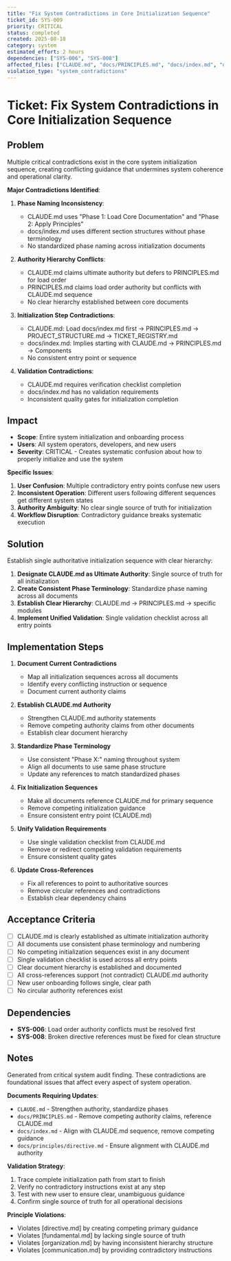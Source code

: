 ```yaml
---
title: "Fix System Contradictions in Core Initialization Sequence"
ticket_id: SYS-009
priority: CRITICAL
status: completed
created: 2025-08-18
category: system
estimated_effort: 2 hours
dependencies: ["SYS-006", "SYS-008"]
affected_files: ["CLAUDE.md", "docs/PRINCIPLES.md", "docs/index.md", "docs/principles/directive.md"]
violation_type: "system_contradictions"
---
```


# Ticket: Fix System Contradictions in Core Initialization Sequence

## Problem

Multiple critical contradictions exist in the core system initialization sequence, creating conflicting guidance that undermines system coherence and operational clarity.

**Major Contradictions Identified**:

1. **Phase Naming Inconsistency**:
   - CLAUDE.md uses "Phase 1: Load Core Documentation" and "Phase 2: Apply Principles"
   - docs/index.md uses different section structures without phase terminology
   - No standardized phase naming across initialization documents

2. **Authority Hierarchy Conflicts**:
   - CLAUDE.md claims ultimate authority but defers to PRINCIPLES.md for load order
   - PRINCIPLES.md claims load order authority but conflicts with CLAUDE.md sequence
   - No clear hierarchy established between core documents

3. **Initialization Step Contradictions**:
   - CLAUDE.md: Load docs/index.md first → PRINCIPLES.md → PROJECT_STRUCTURE.md → TICKET_REGISTRY.md
   - docs/index.md: Implies starting with CLAUDE.md → PRINCIPLES.md → Components
   - No consistent entry point or sequence

4. **Validation Contradictions**:
   - CLAUDE.md requires verification checklist completion
   - docs/index.md has no validation requirements
   - Inconsistent quality gates for initialization completion

## Impact

- **Scope**: Entire system initialization and onboarding process
- **Users**: All system operators, developers, and new users
- **Severity**: CRITICAL - Creates systematic confusion about how to properly initialize and use the system

**Specific Issues**:
1. **User Confusion**: Multiple contradictory entry points confuse new users
2. **Inconsistent Operation**: Different users following different sequences get different system states
3. **Authority Ambiguity**: No clear single source of truth for initialization
4. **Workflow Disruption**: Contradictory guidance breaks systematic execution

## Solution

Establish single authoritative initialization sequence with clear hierarchy:

1. **Designate CLAUDE.md as Ultimate Authority**: Single source of truth for all initialization
2. **Create Consistent Phase Terminology**: Standardize phase naming across all documents
3. **Establish Clear Hierarchy**: CLAUDE.md → PRINCIPLES.md → specific modules
4. **Implement Unified Validation**: Single validation checklist across all entry points

## Implementation Steps

1. **Document Current Contradictions**
   - Map all initialization sequences across all documents
   - Identify every conflicting instruction or sequence
   - Document current authority claims

2. **Establish CLAUDE.md Authority**
   - Strengthen CLAUDE.md authority statements
   - Remove competing authority claims from other documents
   - Establish clear document hierarchy

3. **Standardize Phase Terminology**
   - Use consistent "Phase X:" naming throughout system
   - Align all documents to use same phase structure
   - Update any references to match standardized phases

4. **Fix Initialization Sequences**
   - Make all documents reference CLAUDE.md for primary sequence
   - Remove competing initialization guidance
   - Ensure consistent entry point (CLAUDE.md)

5. **Unify Validation Requirements**
   - Use single validation checklist from CLAUDE.md
   - Remove or redirect competing validation requirements
   - Ensure consistent quality gates

6. **Update Cross-References**
   - Fix all references to point to authoritative sources
   - Remove circular references and contradictions
   - Establish clear dependency chains

## Acceptance Criteria

- [ ] CLAUDE.md is clearly established as ultimate initialization authority
- [ ] All documents use consistent phase terminology and numbering
- [ ] No competing initialization sequences exist in any document
- [ ] Single validation checklist is used across all entry points
- [ ] Clear document hierarchy is established and documented
- [ ] All cross-references support (not contradict) CLAUDE.md authority
- [ ] New user onboarding follows single, clear path
- [ ] No circular authority references exist

## Dependencies

- **SYS-006**: Load order authority conflicts must be resolved first
- **SYS-008**: Broken directive references must be fixed for clean structure

## Notes

Generated from critical system audit finding. These contradictions are foundational issues that affect every aspect of system operation.

**Documents Requiring Updates**:
- `CLAUDE.md` - Strengthen authority, standardize phases
- `docs/PRINCIPLES.md` - Remove competing authority claims, reference CLAUDE.md
- `docs/index.md` - Align with CLAUDE.md sequence, remove competing guidance
- `docs/principles/directive.md` - Ensure alignment with CLAUDE.md authority

**Validation Strategy**:
1. Trace complete initialization path from start to finish
2. Verify no contradictory instructions exist at any step
3. Test with new user to ensure clear, unambiguous guidance
4. Confirm single source of truth for all operational decisions

**Principle Violations**:
- Violates [directive.md] by creating competing primary guidance
- Violates [fundamental.md] by lacking single source of truth
- Violates [organization.md] by having inconsistent hierarchy structure
- Violates [communication.md] by providing contradictory instructions